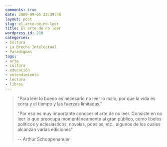 ```yaml
---
comments: true
date: 2009-09-05 22:39:46
layout: post
slug: el-arte-de-no-leer
title: El arte de no leer
wordpress_id: 210
categories:
- Cultura
- La Brecha Intelectual
- Paradigmas
tags:
- arte
- cultura
- educación
- entendimiento
- lectura
- libros
---
```


> "Para leer lo bueno es necesario no leer lo malo, por que la vida es corta y el tiempo y las fuerzas limitadas."
>
> "Por eso es muy importante conocer el arte de no leer. Consiste en no leer lo que preocupa momentáneamente al gran público, como libelos políticos y eclesiásticos, novelas, poesías, etc., algunos de los cuales alcanzan varias ediciones"
>
> -- Arthur Schoppenahuer



